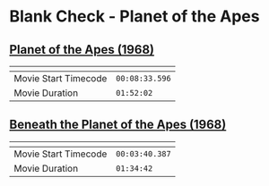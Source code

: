 Blank Check - Planet of the Apes
===============
[Planet of the Apes (1968)](https://www.patreon.com/posts/planet-of-apes-81824168)
---------------
| <!-- -->             | <!-- -->       |
|----------------------|----------------|
| Movie Start Timecode | `00:08:33.596` |
| Movie Duration       | `01:52:02`     |

[Beneath the Planet of the Apes (1968)](https://www.patreon.com/posts/beneath-planet-82305145)
---------------
| <!-- -->             | <!-- -->       |
|----------------------|----------------|
| Movie Start Timecode | `00:03:40.387` |
| Movie Duration       | `01:34:42`     |
